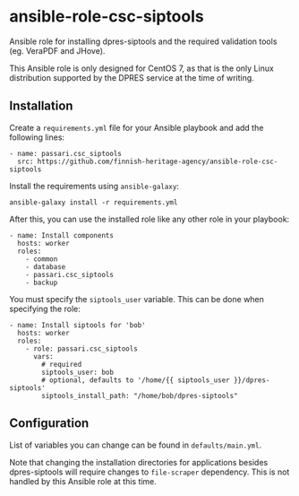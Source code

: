 ansible-role-csc-siptools
=========================

Ansible role for installing dpres-siptools and the required validation tools (eg. VeraPDF and JHove).

This Ansible role is only designed for CentOS 7, as that is the only Linux distribution supported by the DPRES service at the time of writing.

Installation
------------

Create a `requirements.yml` file for your Ansible playbook and add the following lines:

```
- name: passari.csc_siptools
  src: https://github.com/finnish-heritage-agency/ansible-role-csc-siptools
```

Install the requirements using `ansible-galaxy`:

```
ansible-galaxy install -r requirements.yml
```

After this, you can use the installed role like any other role in your playbook:

```
- name: Install components
  hosts: worker
  roles:
    - common
    - database
    - passari.csc_siptools
    - backup
```

You must specify the `siptools_user` variable. This can be done when specifying
the role:

```
- name: Install siptools for 'bob'
  hosts: worker
  roles:
    - role: passari.csc_siptools
      vars:
        # required
        siptools_user: bob
        # optional, defaults to '/home/{{ siptools_user }}/dpres-siptools'
        siptools_install_path: "/home/bob/dpres-siptools"
```

Configuration
-------------

List of variables you can change can be found in `defaults/main.yml`.

Note that changing the installation directories for applications besides dpres-siptools will require changes to `file-scraper` dependency. This is not handled by this Ansible role at this time.
